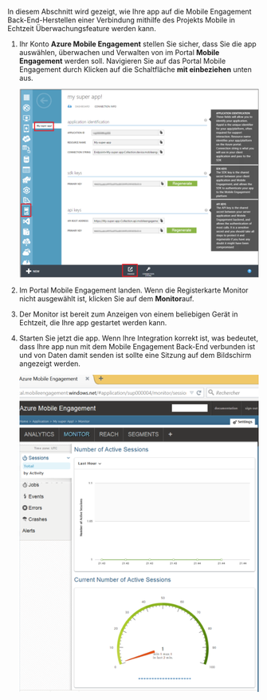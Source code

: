 In diesem Abschnitt wird gezeigt, wie Ihre app auf die Mobile Engagement Back-End-Herstellen einer Verbindung mithilfe des Projekts Mobile in Echtzeit Überwachungsfeature werden kann. 

1. Ihr Konto **Azure Mobile Engagement** stellen Sie sicher, dass Sie die app auswählen, überwachen und Verwalten von im Portal **Mobile Engagement** werden soll. Navigieren Sie auf das Portal Mobile Engagement durch Klicken auf die Schaltfläche **mit einbeziehen** unten aus. 

     ![](./media/mobile-engagement-connect-app-with-monitor/engage-button.png)

2. Im Portal Mobile Engagement landen. Wenn die Registerkarte Monitor nicht ausgewählt ist, klicken Sie auf dem **Monitor**auf.

3. Der Monitor ist bereit zum Anzeigen von einem beliebigen Gerät in Echtzeit, die Ihre app gestartet werden kann.
     
4. Starten Sie jetzt die app. Wenn Ihre Integration korrekt ist, was bedeutet, dass Ihre app nun mit dem Mobile Engagement Back-End verbunden ist und von Daten damit senden ist sollte eine Sitzung auf dem Bildschirm angezeigt werden.  
    
     ![](./media/mobile-engagement-connect-app-with-monitor/monitor.png)

